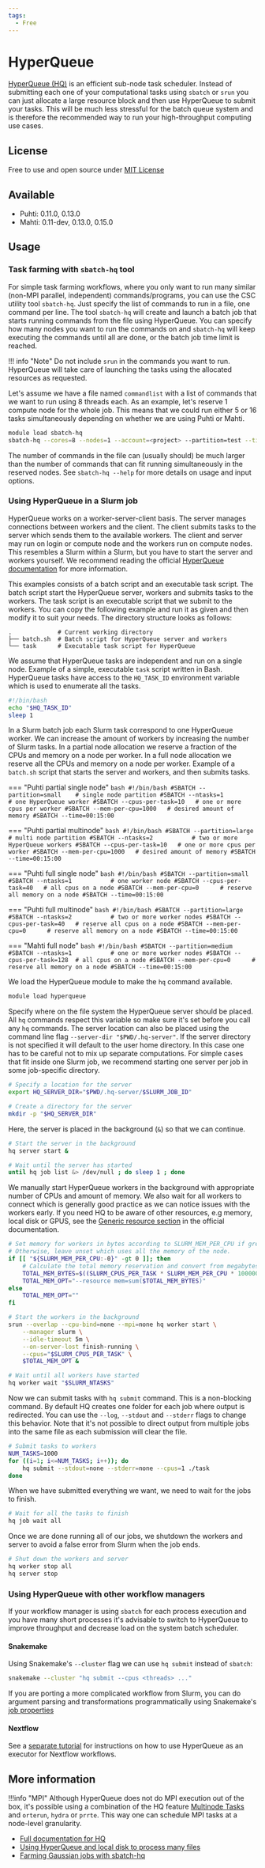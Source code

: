 ```yaml
---
tags:
  - Free
---
```


# HyperQueue
[HyperQueue (HQ)](https://github.com/It4innovations/hyperqueue) is an efficient sub-node task scheduler.
Instead of submitting each one of your computational tasks using `sbatch` or `srun` you can just allocate a large resource block and then use HyperQueue to submit your tasks.
This will be much less stressful for the batch queue system and is therefore the recommended way to run your high-throughput computing use cases.


## License
Free to use and open source under [MIT License](https://github.com/It4innovations/hyperqueue/blob/main/LICENSE)


## Available
* Puhti: 0.11.0, 0.13.0
* Mahti: 0.11-dev, 0.13.0, 0.15.0


## Usage
### Task farming with `sbatch-hq` tool
For simple task farming workflows, where you only want to run many similar (non-MPI parallel, independent) commands/programs, you can use the CSC utility tool `sbatch-hq`.
Just specify the list of commands to run in a file, one command per line.
The tool `sbatch-hq` will create and launch a batch job that starts running commands from the file using HyperQueue.
You can specify how many nodes you want to run the commands on and `sbatch-hq` will keep executing the commands until all are done, or the batch job time limit is reached.

!!! info "Note"
    Do not include `srun` in the commands you want to run.
    HyperQueue will take care of launching the tasks using the allocated resources as requested.

Let's assume we have a file named `commandlist` with a list of commands that we want to
run using 8 threads each.
As an example, let's reserve 1 compute node for the whole job.
This means that we could run either 5 or 16 tasks simultaneously depending on whether we
are using Puhti or Mahti.

```bash
module load sbatch-hq
sbatch-hq --cores=8 --nodes=1 --account=<project> --partition=test --time=00:15:00 commandlist
```

The number of commands in the file can (usually should) be much larger than the number of commands that can fit running simultaneously in the reserved nodes.
See `sbatch-hq --help` for more details on usage and input options.


### Using HyperQueue in a Slurm job
HyperQueue works on a worker-server-client basis.
The server manages connections between workers and the client.
The client submits tasks to the server which sends them to the available workers.
The client and server may run on login or compute node and the workers run on compute nodes.
This resembles a Slurm within a Slurm, but you have to start the server and workers yourself.
We recommend reading the official [HyperQueue documentation](https://it4innovations.github.io/hyperqueue/stable/) for more information.

This examples consists of a batch script and an executable task script.
The batch script start the HyperQueue server, workers and submits tasks to the workers.
The task script is an executable script that we submit to the workers.
You can copy the following example and run it as given and then modify it to suit your needs.
The directory structure looks as follows:

```text
.             # Current working directory
├── batch.sh  # Batch script for HyperQueue server and workers
└── task      # Executable task script for HyperQueue
```

We assume that HyperQueue tasks are independent and run on a single node.
Example of a simple, executable `task` script written in Bash.
HyperQueue tasks have access to the `HQ_TASK_ID` environment variable which is used to enumerate all the tasks.

```bash
#!/bin/bash
echo "$HQ_TASK_ID"
sleep 1
```

In a Slurm batch job each Slurm task correspond to one HyperQueue worker.
We can increase the amount of workers by increasing the number of Slurm tasks.
In a partial node allocation we reserve a fraction of the CPUs and memory on a node per worker.
In a full node allocation we reserve all the CPUs and memory on a node per worker.
Example of a `batch.sh` script that starts the server and workers, and then submits tasks.

=== "Puhti partial single node"
    ```bash
    #!/bin/bash
    #SBATCH --partition=small    # single node partition
    #SBATCH --ntasks=1           # one HyperQueue worker
    #SBATCH --cpus-per-task=10   # one or more cpus per worker
    #SBATCH --mem-per-cpu=1000   # desired amount of memory
    #SBATCH --time=00:15:00
    ```

=== "Puhti partial multinode"
    ```bash
    #!/bin/bash
    #SBATCH --partition=large    # multi node partition
    #SBATCH --ntasks=2           # two or more HyperQueue workers
    #SBATCH --cpus-per-task=10   # one or more cpus per worker
    #SBATCH --mem-per-cpu=1000   # desired amount of memory
    #SBATCH --time=00:15:00
    ```

=== "Puhti full single node"
    ```bash
    #!/bin/bash
    #SBATCH --partition=small
    #SBATCH --ntasks=1           # one worker node
    #SBATCH --cpus-per-task=40   # all cpus on a node
    #SBATCH --mem-per-cpu=0      # reserve all memory on a node
    #SBATCH --time=00:15:00
    ```

=== "Puhti full multinode"
    ```bash
    #!/bin/bash
    #SBATCH --partition=large
    #SBATCH --ntasks=2           # two or more worker nodes
    #SBATCH --cpus-per-task=40   # reserve all cpus on a node
    #SBATCH --mem-per-cpu=0      # reserve all memory on a node
    #SBATCH --time=00:15:00
    ```

=== "Mahti full node"
    ```bash
    #!/bin/bash
    #SBATCH --partition=medium
    #SBATCH --ntasks=1           # one or more worker nodes
    #SBATCH --cpus-per-task=128  # all cpus on a node
    #SBATCH --mem-per-cpu=0      # reserve all memory on a node
    #SBATCH --time=00:15:00
    ```

We load the HyperQueue module to make the `hq` command available.

```bash
module load hyperqueue
```

Specify where on the file system the HyperQueue server should be placed.
All `hq` commands respect this variable so make sure it's set before you call any `hq` commands.
The server location can also be placed using the command line flag `--server-dir "$PWD/.hq-server"`.
If the server directory is not specified it will default to the user home directory. In this case
one has to be careful not to mix up separate computations. For simple cases that fit inside one
Slurm job, we recommend starting one server per job in some job-specific directory.

```bash
# Specify a location for the server
export HQ_SERVER_DIR="$PWD/.hq-server/$SLURM_JOB_ID"

# Create a directory for the server
mkdir -p "$HQ_SERVER_DIR"
```

Here, the server is placed in the background (`&`) so that we can continue.

```bash
# Start the server in the background
hq server start &

# Wait until the server has started
until hq job list &> /dev/null ; do sleep 1 ; done
```

We manually start HyperQueue workers in the background with appropriate number of CPUs and amount of memory.
We also wait for all workers to connect which is generally good practice as we can notice issues with the workers early.
If you need HQ to be aware of other resources, e.g memory, local disk or GPUS, see the [Generic resource section](https://it4innovations.github.io/hyperqueue/v0.11.0/jobs/gresources/) in the official documentation.

```bash
# Set memory for workers in bytes according to SLURM_MEM_PER_CPU if greater than zero.
# Otherwise, leave unset which uses all the memory of the node.
if [[ "${SLURM_MEM_PER_CPU:-0}" -gt 0 ]]; then
    # Calculate the total memory reservation and convert from megabytes to bytes.
    TOTAL_MEM_BYTES=$((SLURM_CPUS_PER_TASK * SLURM_MEM_PER_CPU * 1000000))
    TOTAL_MEM_OPT="--resource mem=sum($TOTAL_MEM_BYTES)"
else
    TOTAL_MEM_OPT=""
fi

# Start the workers in the background
srun --overlap --cpu-bind=none --mpi=none hq worker start \
    --manager slurm \
    --idle-timeout 5m \
    --on-server-lost finish-running \
    --cpus="$SLURM_CPUS_PER_TASK" \
    $TOTAL_MEM_OPT &

# Wait until all workers have started
hq worker wait "$SLURM_NTASKS"
```

Now we can submit tasks with `hq submit` command.
This is a non-blocking command.
By default HQ creates one folder for each job where output is redirected.
You can use the `--log`, `--stdout` and `--stderr` flags to change this behavior.
Note that it's not possible to direct output from multiple jobs into the same file as each submission will clear the file.

```bash
# Submit tasks to workers
NUM_TASKS=1000
for ((i=1; i<=NUM_TASKS; i++)); do
    hq submit --stdout=none --stderr=none --cpus=1 ./task
done
```

When we have submitted everything we want, we need to wait for the jobs to finish.

```bash
# Wait for all the tasks to finish
hq job wait all
```

Once we are done running all of our jobs, we shutdown the workers and server to avoid a false error from Slurm when the job ends.

```bash
# Shut down the workers and server
hq worker stop all
hq server stop
```


<!--
### Submitting jobs
!!! warning "Autoallocation"
    The autoallocation feature available in HQ is still under development and buggy, don't use it
    as it's very likely that the job queue will be filled with idling workers which just waste
    resources.

HyperQueue is not limited to running a single execution per submission. Using the
`--array 1-N` flag we can start a program *N* times similar to how Slurm array jobs work.

```bash
hq submit --array 1-10 --cpus <n> <COMMAND>
```
-->


### Using HyperQueue with other workflow managers

If your workflow manager is using `sbatch` for each process execution and you have many short
processes it's advisable to switch to HyperQueue to improve throughput and decrease load on
the system batch scheduler.

#### Snakemake

Using Snakemake's `--cluster` flag we can use `hq submit` instead of `sbatch`:

```bash
snakemake --cluster "hq submit --cpus <threads> ..."
```

If you are porting a more complicated workflow from Slurm, you can do
argument parsing and transformations programmatically using Snakemake's [job
properties](https://snakemake.readthedocs.io/en/stable/executing/cluster.html#job-properties)

#### Nextflow

See a [separate tutorial](../support/tutorials/nextflow-hq.md) for instructions on
how to use HyperQueue as an executor for Nextflow workflows.

## More information

!!!info "MPI"
    Although HyperQueue does not do MPI execution out of the box, it's possible
    using a combination of the HQ feature [Multinode
    Tasks](https://it4innovations.github.io/hyperqueue/stable/jobs/multinode/)
    and `orterun`, `hydra` or `prrte`. This way one can schedule MPI tasks at a
    node-level granularity.

* [Full documentation for HQ](https://it4innovations.github.io/hyperqueue/v0.11.0/)
* [Using HyperQueue and local disk to process many files](https://csc-training.github.io/csc-env-eff/hands-on/throughput/hyperqueue.html)
* [Farming Gaussian jobs with sbatch-hq](https://csc-training.github.io/csc-env-eff/hands-on/throughput/gaussian_hq.html)
